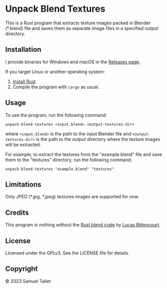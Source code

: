 # Unpack Blend Textures

This is a Rust program that extracts texture images packed in Blender (*.blend) file and saves them as separate image files in a specified output directory.

## Installation

I provide binaries for Windows and macOS in the [Releases page](https://github.com/SamuelTallet/unpack-blend-textures/releases).

If you target Linux or another operating system:
1. [Install Rust](https://www.rust-lang.org/tools/install).
2. Compile the program with `cargo` as usual.

## Usage

To use the program, run the following command:

```shell
unpack-blend-textures <input.blend> <output-textures-dir>
```

where `<input.blend>` is the path to the input Blender file and `<output-textures-dir>` is the path to the output directory where the texture images will be extracted.

For example, to extract the textures from the "example.blend" file and save them to the "textures" directory, run the following command:

```shell
unpack-blend-textures "example.blend" "textures"
```

## Limitations

Only JPEG (*.jpg, *.jpeg) textures images are supported for now.

## Credits

This program is nothing without the [Rust blend crate](https://crates.io/crates/blend) by [Lucas Bittencourt](https://github.com/lukebitts).

## License

Licensed under the GPLv3. See the LICENSE file for details.

## Copyright

© 2023 Samuel Tallet
